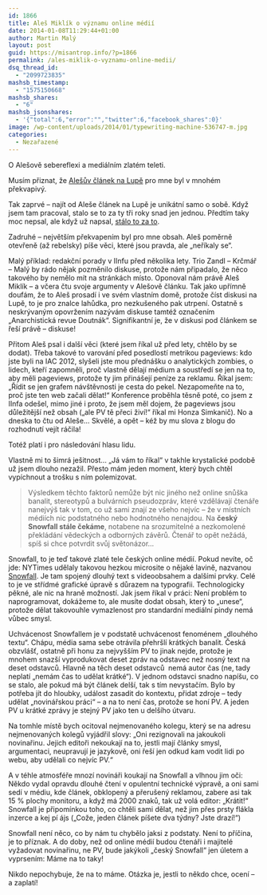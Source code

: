 ```yaml
---
id: 1866
title: Aleš Miklík o významu online médií
date: 2014-01-08T11:29:44+01:00
author: Martin Malý
layout: post
guid: https://misantrop.info/?p=1866
permalink: /ales-miklik-o-vyznamu-online-medii/
dsq_thread_id:
  - "2099723835"
mashsb_timestamp:
  - "1575150668"
mashsb_shares:
  - "6"
mashsb_jsonshares:
  - '{"total":6,"error":"","twitter":6,"facebook_shares":0}'
image: /wp-content/uploads/2014/01/typewriting-machine-536747-m.jpg
categories:
  - Nezařazené
---
```

O Alešově sebereflexi a mediálním zlatém teleti.

<!--more-->

Musím přiznat, že [Alešův článek na Lupě](https://www.lupa.cz/clanky/ales-miklik-ceskym-online-mediim-nehrozi-ztrata-vyznamu-nikdy-jej-nemela/) pro mne byl v mnohém překvapivý.

Tak zaprvé &#8211; najít od Aleše článek na Lupě je unikátní samo o sobě. Když jsem tam pracoval, stalo se to za ty tři roky snad jen jednou. Předtím taky moc nepsal, ale když už napsal, [stálo to za to](https://misantrop.info/590071-etika-internetove-zurnalistiky-i.php).

Zadruhé &#8211; největším překvapením byl pro mne obsah. Aleš poměrně otevřeně (až rebelsky) píše věci, které jsou pravda, ale &#8222;neříkaly se&#8220;.

Malý příklad: redakční porady v IInfu před několika lety. Trio Zandl &#8211; Krčmář &#8211; Malý by rádo nějak pozměnilo diskuse, protože nám připadalo, že něco takového by nemělo mít na stránkách místo. Oponoval nám právě Aleš Miklík &#8211; a včera čtu svoje argumenty v Alešově článku. Tak jako upřímně doufám, že to Aleš prosadí i ve svém vlastním domě, protože číst diskusi na Lupě, to je pro znalce lahůdka, pro nezkušeného pak utrpení. Ostatně s neskrývaným opovržením nazývám diskuse tamtéž označením &#8222;Anarchistická revue Doutnák&#8220;. Signifikantní je, že v diskusi pod článkem se řeší právě &#8211; diskuse!

Přitom Aleš psal i další věci (které jsem říkal už před lety, chtělo by se dodat). Třeba takové to varování před posedlostí metrikou pageviews: kdo jste byli na IAC 2012, slyšeli jste mou přednášku o analytických zombies, o lidech, kteří zapomněli, proč vlastně dělají médium a soustředí se jen na to, aby měli pageviews, protože ty jim přinášejí peníze za reklamu. Říkal jsem: &#8222;Řídit se jen grafem návštěvnosti je cesta do pekel. Nezapomeňte na to, proč jste ten web začali dělat!&#8220; Konference proběhla těsně poté, co jsem z IInfa odešel, mimo jiné i proto, že jsem měl dojem, že pageviews jsou důležitější než obsah (&#8222;ale PV tě přeci živí!&#8220; říkal mi Honza Simkanič). No a dneska to čtu od Aleše&#8230; Skvělé, a opět &#8211; kéž by mu slova z blogu do rozhodnutí vejít ráčila!

Totéž platí i pro následování hlasu lidu.

Vlastně mi to šimrá ješitnost&#8230; &#8222;Já vám to říkal&#8220; v takhle krystalické podobě už jsem dlouho nezažil. Přesto mám jeden moment, který bych chtěl vypíchnout a trošku s ním polemizovat.

> Výsledkem těchto faktorů nemůže být nic jiného než online snůška banalit, stereotypů a bulvárních pseudozpráv, které vzdělávají čtenáře nanejvýš tak v tom, co už sami znají ze všeho nejvíc – že v místních médiích nic podstatného nebo hodnotného nenajdou. Na **český Snowfall stále čekáme**, notabene na srozumitelné a nezkomolené překládání vědeckých a odborných závěrů. Čtenář to opět nežádá, spíš si chce potvrdit svůj světonázor&#8230;

Snowfall, to je teď takové zlaté tele českých online médií. Pokud nevíte, oč jde: NYTimes udělaly takovou hezkou microsite o nějaké lavině, nazvanou [Snowfall](https://www.nytimes.com/projects/2012/snow-fall/#/?part=tunnel-creek). Je tam spojený dlouhý text s videoobsahem a dalšími prvky. Celé to je ve střídmé grafické úpravě s důrazem na typografii. Technologicky pěkné, ale nic na hraně možností. Jak jsem říkal v práci: Není problém to naprogramovat, dokážeme to, ale musíte dodat obsah, který to &#8222;unese&#8220;, protože dělat takovouhle vymazlenost pro standardní mediální pindy nemá vůbec smysl.

Uchvácenost Snowfallem je v podstatě uchvácenost fenoménem &#8222;dlouhého textu&#8220;. Chápu, média sama sebe otrávila přehršlí krátkých banalit. Česká obzvlášť, ostatně při honu za nejvyšším PV to jinak nejde, protože je mnohem snazší vyprodukovat deset zpráv na odstavec než nosný text na deset odstavců. Hlavně na těch deset odstavců  nemá autor čas (ne, tady neplatí &#8222;nemám čas to udělat krátké&#8220;). V jednom odstavci snadno napíšu, co se stalo, ale pokud má být článek delší, tak s tím nevystačím. Bylo by potřeba jít do hloubky, událost zasadit do kontextu, přidat zdroje &#8211; tedy udělat &#8222;novinářskou práci&#8220; &#8211; a na to není čas, protože se honí PV. A jeden PV u krátké zprávy je stejný PV jako ten u delšího útvaru.

Na tomhle místě bych ocitoval nejmenovaného kolegu, který se na adresu nejmenovaných kolegů vyjádřil slovy: &#8222;Oni rezignovali na jakoukoli novinařinu. Jejich editoři nekoukají na to, jestli mají články smysl, argumentaci, neupravují je jazykově, oni řeší jen odkud kam vodit lidi po webu, aby udělali co nejvíc PV.&#8220;

A v téhle atmosféře mnozí novináři koukají na Snowfall a vlhnou jim oči: Někdo vydal opravdu dlouhé čtení v opulentní technické výpravě, a oni sami sedí v médiu, kde článek, obklopený a přerušený reklamou, zabere asi tak 15 % plochy monitoru, a když má 2000 znaků, tak už volá editor: &#8222;Krátit!&#8220; Snowfall je připomínkou toho, co chtěli sami dělat, než jim přes prsty flákla inzerce a kej pí ájs (&#8222;Cože, jeden článek píšete dva týdny? Jste drazí!&#8220;)

Snowfall není něco, co by nám tu chybělo jaksi z podstaty. Není to příčina, je to příznak. A do doby, než od online médií budou čtenáři i majitelé vyžadovat novinařinu, ne PV, bude jakýkoli &#8222;český Snowfall&#8220; jen úletem a vyprsením: Máme na to taky!

Nikdo nepochybuje, že na to máme. Otázka je, jestli to někdo chce, ocení &#8211; a zaplatí!